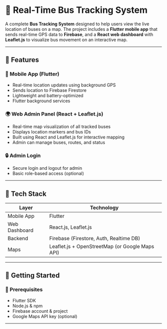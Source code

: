# 🚌 Real-Time Bus Tracking System

A complete **Bus Tracking System** designed to help users view the live location of buses on a map. The project includes a **Flutter mobile app** that sends real-time GPS data to **Firebase**, and a **React web dashboard** with **Leaflet.js** to visualize bus movement on an interactive map.

---

## 📱 Features

### 📱 Mobile App (Flutter)

- Real-time location updates using background GPS
- Sends location to Firebase Firestore
- Lightweight and battery-optimized
- Flutter background services

### 🌍 Web Admin Panel (React + Leaflet.js)

- Real-time map visualization of all tracked buses
- Displays location markers and bus IDs
- Built using React and Leaflet.js for interactive mapping
- Admin can manage buses, routes, and status

### 🔒 Admin Login

- Secure login and logout for admin
- Basic role-based access (optional)

---

## 🧱 Tech Stack

| Layer         | Technology           |
|---------------|----------------------|
| Mobile App    | Flutter              |
| Web Dashboard | React.js, Leaflet.js |
| Backend       | Firebase (Firestore, Auth, Realtime DB) |
| Maps          | Leaflet.js + OpenStreetMap (or Google Maps API) |

---

## 🚀 Getting Started

### 🔧 Prerequisites

- Flutter SDK
- Node.js & npm
- Firebase account & project
- Google Maps API key (optional)

---

